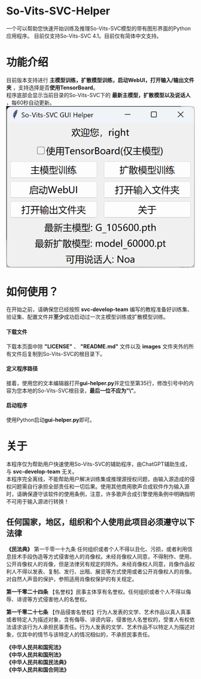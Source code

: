 # So-Vits-SVC-Helper
一个可以帮助您快速开始训练及推理So-Vits-SVC模型的带有图形界面的Python应用程序。
目前仅支持So-Vits-SVC 4.1。目前仅有简体中文支持。
# 功能介绍
目前版本支持进行 **主模型训练，扩散模型训练，启动WebUI，打开输入/输出文件夹** ，支持选择是否**使用TensorBoard**。  
程序底部会显示当前目录的So-Vits-SVC下的 **最新主模型，扩散模型以及说话人** ，每60秒自动更新。
![image](https://github.com/Right-Pro/So-Vits-SVC-Helper/blob/main/images/main.png)
# 如何使用？
在开始之前，请确保您已经按照 **svc-develop-team** 编写的教程准备好训练集、验证集、配置文件并**至少**成功启动过一次主模型训练或扩散模型训练。
#### 下载文件
下载本页面中除 **"LICENSE"** 、 **"README.md"** 文件以及 **images** 文件夹外的所有文件后复制到So-Vits-SVC的根目录下。  
#### 定义程序路径
接着，使用您的文本编辑器打开**gui-helper.py**并定位至第35行，修改引号中的内容为您本地的So-Vits-SVC根目录，**最后一位不应为"\\"**。  
#### 启动程序
使用Python启动**gui-helper.py**即可。
# 关于
本程序仅为帮助用户快速使用So-Vits-SVC的辅助程序，由ChatGPT辅助生成，与 **svc-develop-team** 无关。  
本程序完全离线，不能帮助用户解决训练集或推理源授权问题，由输入源造成的侵权问题需自行承担全部责任和一切后果。使用其他商用歌声合成软件作为输入源时，请确保遵守该软件的使用条例，注意，许多歌声合成引擎使用条例中明确指明不可用于输入源进行转换！  
## 任何国家，地区，组织和个人使用此项目必须遵守以下法律
**《民法典》**
第一千零一十九条
任何组织或者个人不得以丑化、污损，或者利用信息技术手段伪造等方式侵害他人的肖像权。未经肖像权人同意，不得制作、使用、公开肖像权人的肖像，但是法律另有规定的除外。未经肖像权人同意，肖像作品权利人不得以发表、复制、发行、出租、展览等方式使用或者公开肖像权人的肖像。对自然人声音的保护，参照适用肖像权保护的有关规定。

**第一千零二十四条**
【名誉权】民事主体享有名誉权。任何组织或者个人不得以侮辱、诽谤等方式侵害他人的名誉权。

**第一千零二十七条**
【作品侵害名誉权】行为人发表的文学、艺术作品以真人真事或者特定人为描述对象，含有侮辱、诽谤内容，侵害他人名誉权的，受害人有权依法请求该行为人承担民事责任。行为人发表的文学、艺术作品不以特定人为描述对象，仅其中的情节与该特定人的情况相似的，不承担民事责任。

**《中华人民共和国宪法》**  
**《中华人民共和国刑法》**  
**《中华人民共和国民法典》**  
**《中华人民共和国合同法》**  
